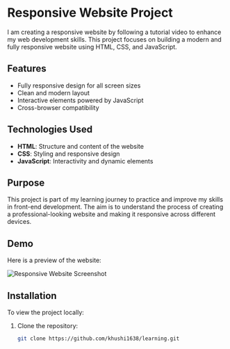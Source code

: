 # Responsive Website Project

I am creating a responsive website by following a tutorial video to enhance my web development skills. This project focuses on building a modern and fully responsive website using HTML, CSS, and JavaScript.

## Features
- Fully responsive design for all screen sizes
- Clean and modern layout
- Interactive elements powered by JavaScript
- Cross-browser compatibility

## Technologies Used
- **HTML**: Structure and content of the website
- **CSS**: Styling and responsive design
- **JavaScript**: Interactivity and dynamic elements

## Purpose
This project is part of my learning journey to practice and improve my skills in front-end development. The aim is to understand the process of creating a professional-looking website and making it responsive across different devices.

## Demo
Here is a preview of the website:

![Responsive Website Screenshot](link-to-your-screenshot)  

## Installation
To view the project locally:
1. Clone the repository:  
   ```bash
   git clone https://github.com/khushi1638/learning.git
